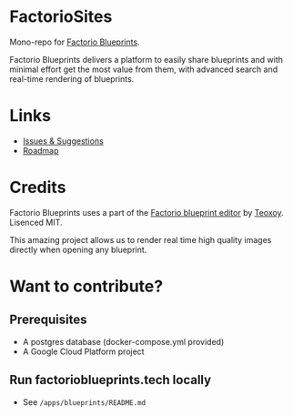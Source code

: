 # FactorioSites

Mono-repo for [Factorio Blueprints](https://factorioblueprints.tech).

Factorio Blueprints delivers a platform to easily share blueprints and with minimal effort get the most value from them, with advanced search and real-time rendering of blueprints.

# Links

- [Issues & Suggestions](https://github.com/barthuijgen/factorio-sites/issues)
- [Roadmap](https://github.com/barthuijgen/factorio-sites/projects/1)

# Credits

Factorio Blueprints uses a part of the [Factorio blueprint editor](https://github.com/teoxoy/factorio-blueprint-editor) by [Teoxoy](https://github.com/Teoxoy). Lisenced MIT.

This amazing project allows us to render real time high quality images directly when opening any blueprint.

# Want to contribute?

## Prerequisites

- A postgres database (docker-compose.yml provided)
- A Google Cloud Platform project

## Run factorioblueprints.tech locally

- See `/apps/blueprints/README.md`
